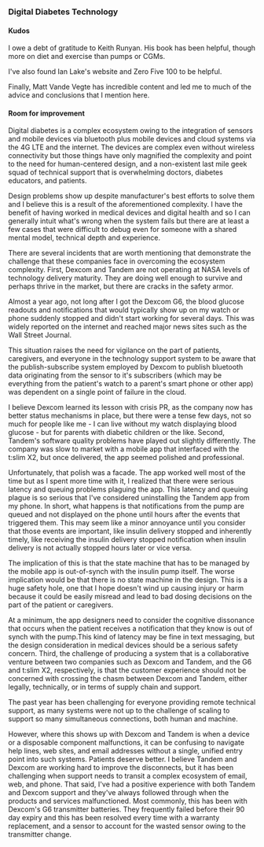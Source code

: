 ### Digital Diabetes Technology

#### Kudos

I owe a debt of gratitude to Keith Runyan. His book has been helpful, though
more on diet and exercise than pumps or CGMs.

I've also found Ian Lake's website and Zero Five 100 to be helpful.

Finally, Matt Vande Vegte has incredible content and led me to much of the
advice and conclusions that I mention here.

#### Room for improvement ####

Digital diabetes is a complex ecosystem owing to the integration of sensors and
mobile devices via bluetooth plus mobile devices and cloud systems via the 4G
LTE and the internet. The devices are complex even without wireless
connectivity but those things have only magnified the complexity and point to
the need for human-centered design, and a non-existent last mile geek squad of
technical support that is overwhelming doctors, diabetes educators, and
patients.

Design problems show up despite manufacturer's best efforts to solve them and I
believe this is a result of the aforementioned complexity. I have the benefit
of having worked in medical devices and digital health and so I can generally
intuit what's wrong when the system fails but there are at least a few cases
that were difficult to debug even for someone with a shared mental model,
technical depth and experience.

There are several incidents that are worth mentioning that demonstrate the
challenge that these companies face in overcoming the ecosystem complexity.
First, Dexcom and Tandem are not operating at NASA levels of technology
delivery maturity. They are doing well enough to survive and perhaps thrive in
the market, but there are cracks in the safety armor.

Almost a year ago, not long after I got the Dexcom G6, the blood glucose
readouts and notifications that would typically show up on my watch or phone
suddenly stopped and didn't start working for several days. This was widely
reported on the internet and reached major news sites such as the Wall Street
Journal.

This situation raises the need for vigilance on the part of patients,
caregivers, and everyone in the technology support system to be aware that the
publish-subscribe system employed by Dexcom to publish bluetooth data
originating from the sensor to it's subscribers (which may be everything from
the patient's watch to a parent's smart phone or other app) was dependent on a
single point of failure in the cloud.

I believe Dexcom learned its lesson with crisis PR, as the company now has
better status mechanisms in place, but there were a tense few days, not so much
for people like me - I can live without my watch displaying blood glucose - but
for parents with diabetic children or the like.
Second, Tandem's software quality problems have played out slightly
differently. The company was slow to market with a mobile app that interfaced
with the t:slim X2, but once delivered, the app seemed polished and
professional.

Unfortunately, that polish was a facade. The app worked well most of the time
but as I spent more time with it, I realized that there were serious latency
and queuing problems plaguing the app. This latency and queuing plague is so
serious that I've considered uninstalling the Tandem app from my phone.
In short, what happens is that notifications from the pump are queued and not
displayed on the phone until hours after the events that triggered them.
This may seem like a minor annoyance until you consider that those events are
important, like insulin delivery stopped and inherently timely, like receiving
the insulin delivery stopped notification when insulin delivery is not actually
stopped hours later or vice versa.

The implication of this is that the state machine that has to be managed by the
mobile app is out-of-synch with the insulin pump itself. The worse implication
would be that there is no state machine in the design.
This is a huge safety hole, one that I hope doesn't wind up causing injury or
harm because it could be easily misread and lead to bad dosing decisions on the
part of the patient or caregivers.

At a minimum, the app designers need to consider the cognitive dissonance that
occurs when the patient receives a notification that they know is out of synch
with the pump.This kind of latency may be fine in text messaging, but the
design consideration in medical devices should be a serious safety concern.
Third, the challenge of producing a system that is a collaborative venture
between two companies such as Dexcom and Tandem, and the G6 and t:slim X2,
respectively, is that the customer experience should not be concerned with
crossing the chasm between Dexcom and Tandem, either legally, technically, or
in terms of supply chain and support.

The past year has been challenging for everyone providing remote technical
support, as many systems were not up to the challenge of scaling to support so
many simultaneous connections, both human and machine.

However, where this shows up with Dexcom and Tandem is when a device or a
disposable component malfunctions, it can be confusing to navigate help lines,
web sites, and email addresses without a single, unified entry point into such
systems. Patients deserve better. I believe Tandem and Dexcom are working hard
to improve the disconnects, but it has been challenging when support needs to
transit a complex ecosystem of email, web, and phone. That said, I've had a
positive experience with both Tandem and Dexcom support and they've always
followed through when the products and services malfunctioned. Most commonly,
this has been with Dexcom's G6 transmitter batteries. They frequently failed
before their 90 day expiry and this has been resolved every time with a
warranty replacement, and a sensor to account for the wasted sensor owing to
the transmitter change.

